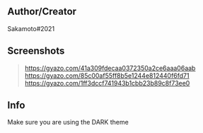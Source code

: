 ## Author/Creator
Sakamoto#2021

## Screenshots

>https://gyazo.com/41a309fdecaa0372350a2ce6aaa06aab
>https://gyazo.com/85c00af55ff8b5e1244e812440f6fd71
>https://gyazo.com/1ff3dccf741943b1cbb23b89c8f73ee0

## Info
Make sure you are using the DARK theme
